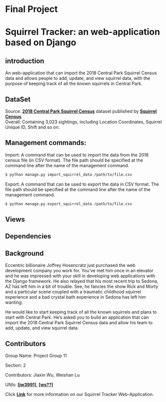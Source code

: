 # Final Project
# Squirrel Tracker: an web-application based on Django

## introduction

An web-application that can import the 2018 Central Park Squirrel Census data and allows people to add, update, and view squirrel data, with the purpose of keeping track of all the known squirrels in Central Park. 

## DataSet
Source: [**2018 Central Park Squirrel Census**](https://data.cityofnewyork.us/Environment/2018-Central-Park-Squirrel-Census-Squirrel-Data/vfnx-vebw) dataset published by [**Squirrel Census**](https://www.thesquirrelcensus.com/).  
Overall: Containing 3,023 sightings, including Location Coordinates, Squirrel Unique ID, Shift and so on. 

## Management commands:
Import: A command that can be used to import the data from the 2018 census file (in CSV format). The file path should be specified at the command line after the name of the management command. 
```sh
$ python manage.py import_squirrel_data /path/to/file.csv
```

Export: A command that can be used to export the data in CSV format. The file path should be specified at the command line after the name of the management command. 
```sh
$ python manage.py export_squirrel_data /path/to/file.csv
```

## Views

## Dependencies

## Background
Eccentric billionaire Joffrey Hosencratz just purchased the web development company you work for. You’ve met him once in an elevator and he was impressed with your skill in developing web applications with the Django framework. He also relayed that his most recent trip to Sedona, AZ has left him in a bit of trouble. See, he fancies the show Rick and Morty and a particular scene coupled with a traumatic childhood squirrel experience and a bad crystal bath experience in Sedona has left him wanting. 

He would like to start keeping track of all the known squirrels and plans to start with Central Park. He’s asked you to build an application that can import the 2018 Central Park Squirrel Census data and allow his team to add, update, and view squirrel data. 

## Contributors

Group Name: Project Group 11

Section: 2

Contributors: Jiaxin Wu, Weishan Lu

UNIs: [**[jw3991]**](https://github.com/jw3991), [**[ws??]**](https://github.com/????)

Click [**Link**](https://github.com/jw3991/final_project_1/) for more information on our Squirrel Tracker Web-Application.
